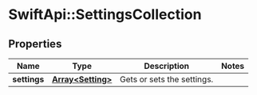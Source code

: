 # SwiftApi::SettingsCollection

## Properties
Name | Type | Description | Notes
------------ | ------------- | ------------- | -------------
**settings** | [**Array&lt;Setting&gt;**](Setting.md) | Gets or sets the settings. | 


